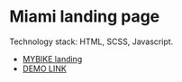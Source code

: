 # Miami landing page

Technology stack: HTML, SCSS, Javascript.
- [MYBIKE landing](https://www.figma.com/file/NZQAIydtHo5QkINyGLHNcq/BIKE-New-Version?node-id=0%3A1)
- [DEMO LINK](https://Dashaverz.github.io/layout_miami/) 